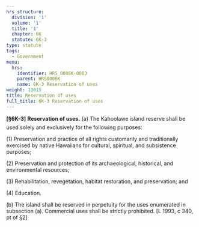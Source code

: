 ```yaml
---
hrs_structure:
  division: '1'
  volume: '1'
  title: '1'
  chapter: 6K
  statute: 6K-3
type: statute
tags:
  - Government
menu:
  hrs:
    identifier: HRS_0006K-0003
    parent: HRS0006K
    name: 6K-3 Reservation of uses
weight: 13015
title: Reservation of uses
full_title: 6K-3 Reservation of uses
---
```

**[§6K-3]** **Reservation of uses.** (a) The Kahoolawe island reserve shall be used solely and exclusively for the following purposes:

(1) Preservation and practice of all rights customarily and traditionally exercised by native Hawaiians for cultural, spiritual, and subsistence purposes;

(2) Preservation and protection of its archaeological, historical, and environmental resources;

(3) Rehabilitation, revegetation, habitat restoration, and preservation; and

(4) Education.

(b) The island shall be reserved in perpetuity for the uses enumerated in subsection (a). Commercial uses shall be strictly prohibited. [L 1993, c 340, pt of §2]